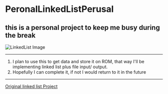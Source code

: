 # PeronalLinkedListPerusal
## this is a personal project to keep me busy during the break
![LinkedList Image](https://static.javatpoint.com/ds/images/singly-linked-list-vs-doubly-linked-list.png)
___
1. I plan to use this to get data and store it on ROM, that way I'll be implementing linked list plus file input/ output.
1. Hopefully I can complete it, if not I would return to it in the future
___
[Original linked list Project](https://github.com/BrainBoxTayo/alx-low_level_programming/tree/main/0x12-singly_linked_lists)
